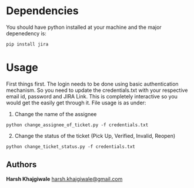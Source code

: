 # Dependencies

You should have python installed at your machine and the major depenedency is:
```
pip install jira
```


# Usage

First things first. The login needs to be done using basic authentication mechanism. So you need to update the credentials.txt with your respective email id, password and JIRA Link. This is completely interactive so you would get the easily get through it. File usage is as under:

1. Change the name of the assignee
```
python change_assignee_of_ticket.py -f credentials.txt
```

2. Change the status of the ticket (Pick Up, Verified, Invalid, Reopen)

```
python change_ticket_status.py -f credentials.txt
```


## Authors
 **Harsh Khajgiwale** [harsh.khajgiwale@gmail.com](harsh.khajiwale@gmail.com)
